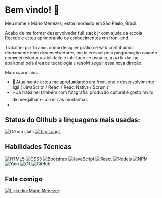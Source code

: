 # Bem vindo! 👋

Meu nome é Mário Menezes, estou morando em São Paulo, Brasil.

Acabo de me formar desenvolvedor full stack jr com ajuda da escola Recode e estou aprimorando os conhecimentos em front-end.

Trabalhei por 15 anos como designer gráfico e web contribuindo diretamente com desenvolvedores, me interessei pela programação quando comecei estudar usabilidade e interface de usuário, a partir daí me apaixonei pela área de tecnologia e resolvi seguir essa nova direção. 

Mais sobre mim:

- 🌱 Atualmente estou me aprofundando em front-end e desenvolvimento ágil ( JavaScript / React / React Native / Scrum )
- ⚡ Já trabalhei também com fotografia, produção cultural e gosto muito de mergulhar e correr nas montanhas.
- 

## Status do Github e linguagens mais usadas:

![Github stats](https://github-readme-stats.vercel.app/api?username=menezesmario&hide=issues&theme=chartreuse-dark&show_icons=true&hide_border=false&count_private=true&include_all_commits=true&line_height=24.5)
[![Top Langs](https://github-readme-stats.vercel.app/api/top-langs/?username=menezesmario&layout=compact&theme=chartreuse-dark&langs_count=10)](https://github.com/menezesmario/github-readme-stats)

## Habilidades Técnicas

![HTML5](https://img.shields.io/badge/-HTML5-E34F26?style=flat-square&logo=html5&logoColor=white)
![CSS3](https://img.shields.io/badge/-CSS3-1572B6?style=flat-square&logo=css3)
![Bootstrap](https://img.shields.io/badge/-Bootstrap-563D7C?style=flat-square&logo=bootstrap)
![JavaScript](https://img.shields.io/badge/-JavaScript-black?style=flat-square&logo=javascript)
![React](https://img.shields.io/badge/-React-black?style=flat-square&logo=react)
![Nodejs](https://img.shields.io/badge/NodeJs-339933.svg?logo=node.js&logoColor=white)
![NPM](https://img.shields.io/badge/NPM-CB3837.svg?logo=npm)
![Yarn](https://img.shields.io/badge/Yarn-2C8EBB.svg?logo=yarn&logoColor=white)
![Git](https://img.shields.io/badge/-Git-black?style=flat-square&logo=git)
![GitHub](https://img.shields.io/badge/-GitHub-181717?style=flat-square&logo=github)


## Fale comigo

[![Linkedin: Mário Menezes](https://img.shields.io/badge/-MárioMenezes-blue?style=flat-square&logo=Linkedin&logoColor=white&link=https://www.linkedin.com/in/menezesmario/)](https://www.linkedin.com/in/menezesmario/)


